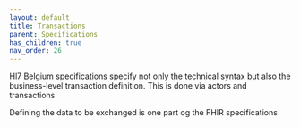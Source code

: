 ```yaml
---
layout: default
title: Transactions
parent: Specifications
has_children: true
nav_order: 26
---
```


Hl7 Belgium specifications specify not only the technical syntax but also the business-level transaction definition. This is done via actors and transactions.

Defining the data to be exchanged is one part og the FHIR specifications 


